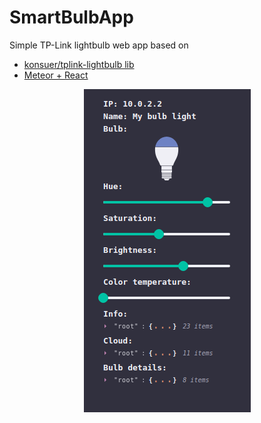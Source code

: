 # SmartBulbApp
Simple TP-Link lightbulb web app based on 
- [konsuer/tplink-lightbulb lib](https://github.com/konsumer/tplink-lightbulb)
- [Meteor + React](https://www.meteor.com/)

<p align="center">
  <img src="https://github.com/JkmAS/SmartBulbApp/blob/master/promo.png" alt="promo"/>
</p>
